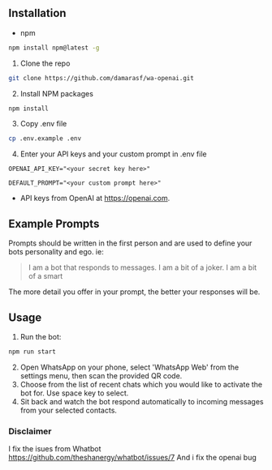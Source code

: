 ## Installation

* npm
```sh
npm install npm@latest -g
```

1. Clone the repo
```sh
git clone https://github.com/damarasf/wa-openai.git
```
2. Install NPM packages
```sh
npm install
```
3. Copy .env file
```sh
cp .env.example .env
```
4. Enter your API keys and your custom prompt in .env file
```JS
OPENAI_API_KEY="<your secret key here>"

DEFAULT_PROMPT="<your custom prompt here>"
```
* API keys from OpenAI at https://openai.com.


## Example Prompts

Prompts should be written in the first person and are used to define your bots personality and ego. ie:

> I am a bot that responds to messages. I am a bit of a joker. I am a bit of a smart

The more detail you offer in your prompt, the better your responses will be.


## Usage

1. Run the bot:
```sh
npm run start
```
2. Open WhatsApp on your phone, select 'WhatsApp Web' from the settings menu, then scan the provided QR code.
3. Choose from the list of recent chats which you would like to activate the bot for. Use space key to select.
4. Sit back and watch the bot respond automatically to incoming messages from your selected contacts.

### Disclaimer
I fix the isues from Whatbot https://github.com/theshanergy/whatbot/issues/7
And i fix the openai bug

